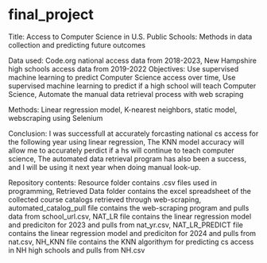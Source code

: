 # final_project
Title: Access to Computer Science in U.S. Public Schools: Methods in data collection and predicting future outcomes

Data used: Code.org national access data from 2018-2023, New Hampshire high schools access data from 2019-2022
Objectives: Use supervised machine learning to predict Computer Science access over time,
Use supervised machine learning to predict if a high school will teach Computer Science,
Automate the manual data retrieval process with web scraping

Methods: Linear regression model, K-nearest neighbors, static model, webscraping using Selenium 

Conclusion: I was successfull at accurately forcasting national cs access for the following year using linear regression,
The KNN model accuracy will allow me to accurately perdict if a hs will continue to teach computer science,
The automated data retrieval program has also been a success, and I will be using it next year when doing manual look-up. 

Repository contents:
Resource folder contains .csv files used in programming,
Retrieved Data folder contains the excel spreadsheet of the collected course catalogs retrieved through web-scraping,
automated_catalog_pull file contains the web-scraping program and pulls data from school_url.csv,
NAT_LR file contains the linear regression model and prediciton for 2023 and pulls from nat_yr.csv,
NAT_LR_PREDICT file contains the linear regression model and prediciton for 2024 and pulls from nat.csv,
NH_KNN file contains the KNN algorithym for predicting cs access in NH high schools and pulls from NH.csv
